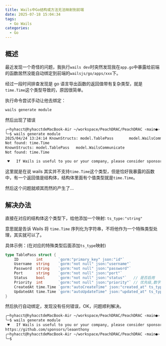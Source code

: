 ```yaml
---
title: Wails中Go结构或方法无法映射到前端
date: 2025-07-18 15:04:34
tags:
  - Go Wails
categories:
  - Go
---
```


## 概述

最近发现一个奇怪的问题，我执行`wails dev`时突然发现我在`app.go`中暴露给前端的函数居然没能自动绑定到前端的`wailsjs/go/apps/xxx`下。

经过一段时间排查发现是 go 语言导出函数的返回值带有复杂类型，就是`time.Time`这个类型导致的，原因很简单。

执行命令尝试手动让他去绑定：

```bash
wails generate module
```

然后出现了错误

```txt
╭─hyhacct@hyhacctdeMacBook-Air ~/workspace/PeachDRAC/PeachDRAC ‹main●›
╰─$ wails generate module                                                                                                                  1 ↵
2025/04/24 13:24:14 KnownStructs: model.TablePass       model.WailsCommunicate
Not found: time.Time
KnownStructs: model.TablePass   model.WailsCommunicate
Not found: time.Time

 ♥   If Wails is useful to you or your company, please consider sponsoring the project:
```

这里就是在说 wails 其实并不支持`time.Time`这个类型，但是恰好我暴露的函数中，有一个返回值是结构体，结构体里面有个值类型就是`time.Time`。

然后这个问题就顺其而然的产生了...

## 解决办法

直接在对应的结构体这个类型下，给他添加一个映射: `ts_type:"string"`

意思就是告诉 Wails 将 `time.Time` 序列化为字符串，不将他作为一个特殊类型处理，其实就可以了。

具体示例：(在对应的特殊类型后面添加`ts_type`映射)

```go
type TablePass struct {
	ID        int       `gorm:"primary_key" json:"id"`
	Username  string    `gorm:"not null" json:"username"`
	Password  string    `gorm:"not null" json:"password"`
	Port      string    `gorm:"not null" json:"port"`
	Status    bool      `gorm:"not null" json:"status"`   // 是否启用
	Priority  int       `gorm:"not null" json:"priority"` // 优先级,数字越大越高
	CreatedAt time.Time `gorm:"autoCreateTime" json:"created_at" ts_type:"string"`
	UpdatedAt time.Time `gorm:"autoUpdateTime" json:"updated_at" ts_type:"string"`
}
```

然后执行自动绑定，发现没有任何错误，OK，问题顺利解决。

```txt
╭─hyhacct@hyhacctdeMacBook-Air ~/workspace/PeachDRAC/PeachDRAC ‹main●›
╰─$ wails generate module
 ♥   If Wails is useful to you or your company, please consider sponsoring the project:
https://github.com/sponsors/leaanthony
╭─hyhacct@hyhacctdeMacBook-Air ~/workspace/PeachDRAC/PeachDRAC ‹main●›
╰─$
```
